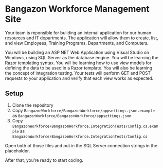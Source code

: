 # Bangazon Workforce Management Site

Your team is reponsible for building an internal application for our human resources and IT departments. The application will allow them to create, list, and view Employees, Training Programs, Departments, and Computers.

You will be building an ASP.NET Web Application using Visual Studio on Windows, using SQL Server as the database engine. You will be learning the Razor templating syntax. You will be learning how to use view models for defining the data to be used in a Razor template. You will also be learning the concept of integration testing. Your tests will perform GET and POST requests to your application and verify that each view works as expected.

## Setup

1. Clone the repository
1. Copy `BangazonWorkforce/BangazonWorkforce/appsettings.json.example` as `BangazonWorkforce/BangazonWorkforce/appsettings.json`
1. Copy `BangazonWorkforce/BangazonWorkforce.IntegrationTests/Config.cs.example` as `BangazonWorkforce/BangazonWorkforce.IntegrationTests/Config.cs`

Open both of those files and put in the SQL Server connection strings in the placeholder.

After that, you're ready to start coding.
